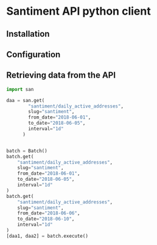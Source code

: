 # Santiment API python client

## Installation

## Configuration

## Retrieving data from the API

```python
import san

daa = san.get(
        "santiment/daily_active_addresses",
        slug="santiment",
        from_date="2018-06-01",
        to_date="2018-06-05",
        interval="1d"
      )
```

```python

batch = Batch()
batch.get(
    "santiment/daily_active_addresses",
    slug="santiment",
    from_date="2018-06-01",
    to_date="2018-06-05",
    interval="1d"
)
batch.get(
    "santiment/daily_active_addresses",
    slug="santiment",
    from_date="2018-06-06",
    to_date="2018-06-10",
    interval="1d"
)
[daa1, daa2] = batch.execute()

```
